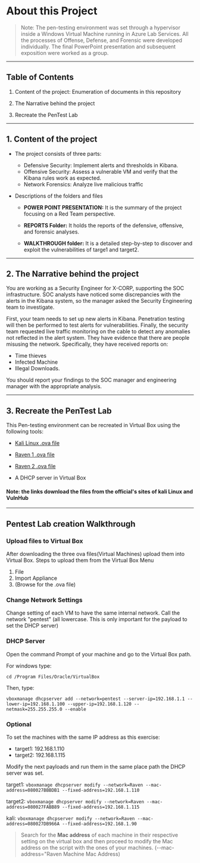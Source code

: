 # About this Project

> Note: The pen-testing environment was set through a hypervisor inside a Windows Virtual Machine running in Azure Lab Services.  All the processes of Offense, Defense, and Forensic were developed individually. The final PowerPoint presentation and subsequent exposition were worked as a group.

***

## Table of Contents

1. Content of the project: Enumeration of documents in this repository

2. The Narrative behind the project

3. Recreate the PenTest Lab

***

## 1. Content of the project

- The project consists of three parts:

    - Defensive Security: Implement alerts and thresholds in Kibana.
    - Offensive Security: Assess a vulnerable VM and verify that the Kibana rules work as expected.
    - Network Forensics: Analyze live malicious traffic

- Descriptions of the folders and files

    - **POWER POINT PRESENTATION:**  It is the summary of the project focusing on a Red Team perspective.    

    - **REPORTS Folder:** It holds the reports of the defensive, offensive, and forensic analyses. 

    - **WALKTHROUGH folder:** It is a detailed step-by-step to discover and exploit the vulnerabilities of targe1 and target2. 

***

## 2. The Narrative behind the project

You are working as a Security Engineer for X-CORP, supporting the SOC infrastructure. SOC analysts have noticed some discrepancies with the alerts in the Kibana system, so the manager asked the Security Engineering team to investigate.

First, your team needs to set up new alerts in Kibana. Penetration testing will then be performed to test alerts for vulnerabilities. Finally, the security team requested live traffic monitoring on the cable to detect any anomalies not reflected in the alert system. They have evidence that there are people misusing the network. Specifically, they have received reports on:

- Time thieves
- Infected Machine
- Illegal Downloads.

You should report your findings to the SOC manager and engineering manager with the appropriate analysis.

***

## 3. Recreate the PenTest Lab

This Pen-testing environment can be recreated in Virtual Box using the following tools:

- [Kali Linux .ova file](https://kali.download/virtual-images/kali-2022.2/kali-linux-2022.2-virtualbox-amd64.ova)

- [Raven 1 .ova file](https://download.vulnhub.com/raven/Raven.ova)

- [Raven 2 .ova file](https://download.vulnhub.com/raven/Raven2.ova)

- A DHCP server in Virtual Box

#### Note: the links download the files from the official's sites of kali Linux and VulnHub

---

## Pentest Lab creation Walkthrough

### **Upload files to Virtual Box**

After downloading the three ova files(Virtual Machines) upload them into Virtual Box.
Steps to upload them from the Virtual Box Menu

1. File
2. Import Appliance
3. (Browse for the .ova file)

### **Change Network Settings**

Change setting of each VM to have the same internal network. Call the network "pentest" (all lowercase. This is only important for the payload to set the DHCP server)

### **DHCP Server**

Open the command Prompt of your machine and go to the Virtual Box path.

For windows type: 

    cd /Program Files/Oracle/VirtualBox

Then, type:

    vboxmanage dhcpserver add --network=pentest --server-ip=192.168.1.1 --lower-ip=192.168.1.100 --upper-ip=192.168.1.120 --netmask=255.255.255.0 --enable 
    
### **Optional** 

To set the machines with the same IP address as this exercise:

- target1: 192.168.1.110 
- target2: 192.168.1.115

Modify the next payloads and run them in the same place path the DHCP server was set.

target1: `vboxmanage dhcpserver modify --network=Raven --mac-address=080027BBBDB1 --fixed-address=192.168.1.110`

target2: `vboxmanage dhcpserver modify --network=Raven --mac-address=080027FABB89 --fixed-address=192.168.1.115`

kali: `vboxmanage dhcpserver modify --network=Raven --mac-address=080027DB966A --fixed-address=192.168.1.90`

> Search for the **Mac address** of each machine in their respective setting on the virtual box and then proceed to modify the Mac address on the script with the ones of your machines. (--mac-address="Raven Machine Mac Address)
